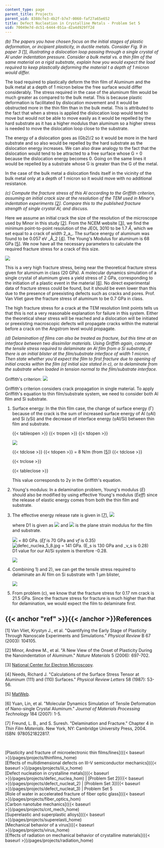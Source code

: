 ```yaml
---
content_type: page
parent_title: Projects
parent_uid: 8388cfe3-4b2f-b7e7-0060-faf27a65e652
title: Defect Nucleation in Crystalline Metals - Problem Set 5
uid: 70049e7d-dc51-6444-051a-d2a4d929ff2d
---
```


_(b) The papers you have chosen focus on the initial stages of plastic deformation, or incipient plasticity, in ductile metals. Consider Fig. 9 in paper 3 \[[1](#ref)\], illustrating a dislocation loop passing through a single crystal of Al under indentation pressure. Consider a bulk metal vs. a thin film of the same material on a rigid substrate, explain how you would expect the load required to keep plastically deforming the material t a depth of 1 micron would differ._

The load required to plastically deform the thin film of Aluminum and the bulk metal at a depth of 1 micron below the free surface would differ considerably. The stress required in the case of the aluminum film would be much greater as compared to the bulk metal. This is because plastic deformation is facilitated by dislocation movement and it would be obstructed more in the thin film than in the bulk metal. This is attributed to the fact that when a stress is applied the dislocation loop would tend to move but would not be able to move easily as it would be repelled by the hard substrate as it has a higher modulus than aluminum so a higher stress is needed to move the dislocation loop close to the substrate.

The energy of a dislocation goes as (Gb2)/2 so it would be more in the hard substrate and so also would be repelled by the hard substrate as the dislocation energy increases. We can also draw analogy to the fact that the dislocation would tend to be attracted to a free surface whose G = 0 because the dislocation energy becomes 0. Going on the same lines it would be repelled by a substrate whose G is greater than the G of the metal.

In the case of the bulk metal a dislocation finds itself in the vicinity of the bulk metal only at a depth of 1 micron so it would move with no additional resistance.

_(c) Compute the fracture stress of this Al according to the Griffith criterion, assuming an initial crack size at the resolution of the TEM used in Minor's indentation experiments \[[2](#ref)\]. Compare this to the published fracture strength of single crystal Al, and discuss._

Here we assume an initial crack the size of the resolution of the microscope used by Minor in this study \[[2](#ref)\]. From the NCEM website \[[3](#ref)\], we find the minimum point-to-point resolution of the JEOL 3010 to be 1.7 _Å_, which we set equal to a crack of width 2_a_. The surface energy of aluminum was found to be 0.057 eV _Å_2 \[[4](#ref)\]. The Young's Modulus for aluminum is 68 GPa \[[5](#ref)\]. We now have all the necessary parameters to calculate the required fracture stress for a crack of this size.

![](/courses/materials-science-and-engineering/3-22-mechanical-behavior-of-materials-spring-2008/projects/defec_nuclea_5_1.jpg)

This is a very high fracture stress, being near the theoretical fracture stress given for aluminum in class (20 GPa). A molecular dynamics simulation of a single crystal of aluminum gives a yield stress of 2 GPa, corresponding to the initiation of a plastic event in the material \[[6](#ref)\]. No direct experimental data of fracture stress could be found, but it should be even lower than this due to the presence of preexisting defects such as cracks and pores. Prof. Van Vliet gave the fracture stress of aluminum to be 0.7 GPa in class.

The high fracture stress for a crack at the TEM resolution limit points tells us that this is not a very reasonable explanation for failure in this system. Either the theoretical shear stress will be reached and a dislocation will be initiated or preexisting macroscopic defects will propagate cracks within the material before a crack on the Angstrom level would propagate.

_(d) Delamination of films can also be treated as fracture, but this time at an interface between two dissimilar materials. Using Griffith again, compute the tensile stress required to delaminate an Al film from a Si substrate, if there is an initial blister at the film/substrate interface of width 1 micron. Then state whether you'd expect the film to first fracture due to opening of initial cracks within the film (of initial size stated in c), or to delaminate from the substrate when loaded in tension normal to the film/substrate interface._

Griffith's criterion: ![](/courses/materials-science-and-engineering/3-22-mechanical-behavior-of-materials-spring-2008/projects/defec_nuclea_5_2.jpg)

Griffith's criterion considers crack propagation in single material. To apply Griffith's equation to thin film/substrate system, we need to consider both Al film and Si substrate.

1.  Surface energy: In the thin film case, the change of surface energy (Γ) because of the crack is the sum of increased surface energy of Al (γAl) and Si (γSi) and the decrease of interface energy (γAl/Si) between thin film and substrate.
    
    {{< tableopen >}}
    {{< tropen >}}
    {{< tdopen >}}
    
    
    ![](/courses/materials-science-and-engineering/3-22-mechanical-behavior-of-materials-spring-2008/projects/defec_nuclea_5_3.jpg)
    
    
    {{< tdclose >}}
    {{< tdopen >}}
    \= 8 N/m (from \[[5](#ref)\])
    {{< tdclose >}}
    
    {{< trclose >}}
    
    {{< tableclose >}}
    
    This value corresponds to 2γ in the Griffith's equation.
    
2.  Young's modulus: In a delamination problem, Young's modulus (_E_) should also be modified by using effective Young's modulus (_Eeff_) since the release of elastic energy comes from both the thin film and substrate.
    
3.  The effective energy release rate is given in \[[7](#ref)\], ![](/courses/materials-science-and-engineering/3-22-mechanical-behavior-of-materials-spring-2008/projects/defec_nuclea_5_4.jpg)
    
    where D1 is given as ![](/courses/materials-science-and-engineering/3-22-mechanical-behavior-of-materials-spring-2008/projects/defec_nuclea_5_5.jpg) and ![](/courses/materials-science-and-engineering/3-22-mechanical-behavior-of-materials-spring-2008/projects/defec_nuclea_5_6.jpg) is the plane strain modulus for the film and substrate.
    
    ![](/courses/materials-science-and-engineering/3-22-mechanical-behavior-of-materials-spring-2008/projects/defec_nuclea_5_7.jpg) = 80 GPa. (_Ef_ is 70 GPa and _νf_ is 0.35)  
    ![defec_nuclea_5_8.jpg](/courses/materials-science-and-engineering/3-22-mechanical-behavior-of-materials-spring-2008/projects/defec_nuclea_5_8.jpg) = 141 GPa. (E\_s is 130 GPa and _ν_s is 0.28)  
    D1 value for our Al/Si system is therefore -0.28.  
      
    ![](/courses/materials-science-and-engineering/3-22-mechanical-behavior-of-materials-spring-2008/projects/defec_nuclea_5_9.jpg)
    
4.  Combining 1) and 2), we can get the tensile stress required to delaminate an Al film on Si substrate with 1 µm blister,
    
    ![](/courses/materials-science-and-engineering/3-22-mechanical-behavior-of-materials-spring-2008/projects/defec_nucle_5_10.jpg)
    
5.  From problem (c), we know that the fracture stress for 0.17 nm crack is 21.5 GPa. Since the fracture stress for fracture is much higher than that for delamination, we would expect the film to delaminate first.

{{< anchor "ref" >}}{{< /anchor >}}References
---------------------------------------------

\[1\] Van Vliet, Krystyn J., et al. "Quantifying the Early Stage of Plasticity Through Nanoscale Experiments and Simulations." _Physical Review_ B 67 (2003): 104105.

\[2\] Minor, Andrew M., et al. "A New View of the Onset of Plasticity During the Nanoindentation of Aluminum." _Nature Materials_ 5 (2006): 697-702.

\[3\] [National Center for Electron Microscopy](http://foundry.lbl.gov/facilities/ncem/).

\[4\] Needs, Richard J. "Calculations of the Surface Stress Tensor at Aluminum (111) and (110) Surfaces." _Physical Review Letters_ 58 (1987): 53-56.

\[5\] [MatWeb](http://www.matweb.com/).

\[6\] Yuan, Lin, et al. "Molecular Dynamics Simulation of Tensile Deformation of Nano-single Crystal Aluminum." _Journal of Materials Processing Technology_ 184 (2007): 1-5.

\[7\] Freund, L. B., and S. Suresh. "Delamination and Fracture." Chapter 4 in _Thin Film Materials_. New York, NY: Cambridge University Press, 2004. ISBN: 9780521822817.

  
  
 

[Plasticity and fracture of microelectronic thin films/lines]({{< baseurl >}}/pages/projects/thinfilms_home)  
[Effects of multidimensional defects on III-V semiconductor mechanics]({{< baseurl >}}/pages/projects/iii_v_home)  
[Defect nucleation in crystalline metals]({{< baseurl >}}/pages/projects/defec_nuclea_hom) | [Problem Set 2]({{< baseurl >}}/pages/projects/defect_nucleat_2) | [Problem Set 3]({{< baseurl >}}/pages/projects/defect_nucleat_3) | Problem Set 5  
[Role of water in accelerated fracture of fiber optic glass]({{< baseurl >}}/pages/projects/fiber_optics_hom)  
[Carbon nanotube mechanics]({{< baseurl >}}/pages/projects/cnt_mech_home)  
[Superelastic and superplastic alloys]({{< baseurl >}}/pages/projects/superelasti_home)  
[Mechanical behavior of a virus]({{< baseurl >}}/pages/projects/virus_home)  
[Effects of radiation on mechanical behavior of crystalline materials]({{< baseurl >}}/pages/projects/radiation_home)